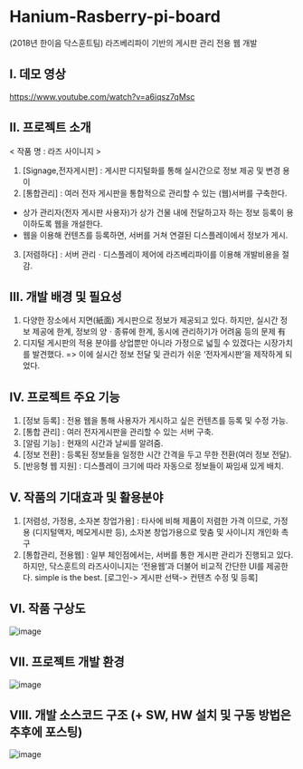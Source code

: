# Hanium-Rasberry-pi-board
(2018년 한이음 닥스훈트팀) 라즈베리파이 기반의 게시판 관리 전용 웹 개발


## I. 데모 영상
<href> https://www.youtube.com/watch?v=a6iqsz7qMsc </href>

## II. 프로젝트 소개 
< 작품 명 : 라즈 사이니지 >   
1. [Signage,전자게시판] : 게시판 디지털화를 통해 실시간으로 정보 제공 및 변경 용이   
2. [통합관리] : 여러 전자 게시판을 통합적으로 관리할 수 있는 (웹)서버를 구축한다.  
- 상가 관리자(전자 게시판 사용자)가 상가 건물 내에 전달하고자 하는 정보 등록이 용이하도록 웹을 개설한다. 
- 웹을 이용해 컨텐츠를 등록하면, 서버를 거쳐 연결된 디스플레이에서 정보가 게시.   
3. [저렴하다] : 서버 관리ㆍ디스플레이 제어에 라즈베리파이를 이용해 개발비용을 절감.

## III. 개발 배경 및 필요성
1. 다양한 장소에서 지면(紙面) 게시판으로 정보가 제공되고 있다. 하지만, 실시간 정보 제공에 한계, 정보의 양ㆍ종류에 한계, 동시에 관리하기가 어려움 등의 문제 有 
2. 디지털 게시판의 적용 분야를 상업뿐만 아니라 가정으로 넓힐 수 있겠다는 시장가치를 발견했다.
   => 이에 실시간 정보 전달 및 관리가 쉬운 ‘전자게시판’을 제작하게 되었다.
   
## IV. 프로젝트 주요 기능

1. [정보 등록] : 전용 웹을 통해 사용자가 게시하고 싶은 컨텐츠를 등록 및 수정 가능.  
2. [통합 관리] : 여러 전자게시판을 관리할 수 있는 서버 구축.  
3. [알림 기능] : 현재의 시간과 날씨를 알려줌.  
4. [정보 전환] : 등록된 정보들을 일정한 시간 간격을 두고 무한 전환(여러 정보 전달).  
5. [반응형 웹 지원] : 디스플레이 크기에 따라 자동으로 정보들이 짜임새 있게 배치.

## V. 작품의 기대효과 및 활용분야
1. [저렴성, 가정용, 소자본 창업가용] : 타사에 비해 제품이 저렴한 가격 이므로, 가정용  (디지털액자, 메모게시판 등), 소자본 창업가용으로 맞춤 및 사이니지 개인화 촉구  
2. [통합관리, 전용웹] : 일부 체인점에서는, 서버를 통한 게시판 관리가 진행되고 있다. 하지만, 닥스훈트의 라즈사이니지는 ‘전용웹’과 더불어 비교적 간단한 UI를 제공한다.  simple is the best. [로그인-> 게시판 선택-> 컨텐츠 수정 및 등록] 


## VI. 작품 구상도  
![image](https://user-images.githubusercontent.com/37296369/63065966-0e96f900-bf43-11e9-93de-ca4962a25ae6.png)

## VII. 프로젝트 개발 환경
![image](https://user-images.githubusercontent.com/37296369/63066117-9aa92080-bf43-11e9-99f4-5a2abbb6d554.png)

## VIII. 개발 소스코드 구조 (+ SW, HW 설치 및 구동 방법은 추후에 포스팅) 
![image](https://user-images.githubusercontent.com/37296369/63066173-d348fa00-bf43-11e9-8d6c-0c6c05ba7295.png)
